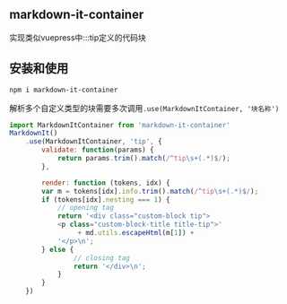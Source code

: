 ## markdown-it-container
实现类似vuepress中:::tip定义的代码块

## 安装和使用
```bash
npm i markdown-it-container
```

解析多个自定义类型的块需要多次调用`.use(MarkdownItContainer, '块名称')`
```js
import MarkdownItContainer from 'markdown-it-container'
MarkdownIt()
    .use(MarkdownItContainer, 'tip', {
        validate: function(params) {
            return params.trim().match(/^tip\s+(.*)$/);
        },

        render: function (tokens, idx) {
        var m = tokens[idx].info.trim().match(/^tip\s+(.*)$/);
        if (tokens[idx].nesting === 1) {
            // opening tag
            return '<div class="custom-block tip">
            <p class="custom-block-title title-tip">'
                 + md.utils.escapeHtml(m[1]) + 
            '</p>\n';
        } else {
                // closing tag
                return '</div>\n';
            }
        }
    })

```
